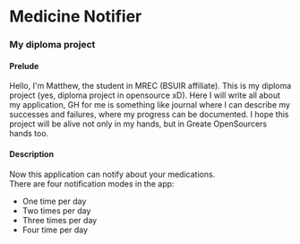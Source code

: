 # Medicine Notifier

### My diploma project

#### Prelude

Hello, I'm Matthew, the student in MREC (BSUIR affiliate). This is my diploma project (yes, diploma project in opensource xD). Here I will write all about my application, GH for me is something like journal where I can describe my successes and failures, where my progress can be documented. I hope this project will be alive not only in my hands, but in Greate OpenSourcers hands too.

#### Description

Now this application can notify about your medications.<br>
There are four notification modes in the app:
<ul>
  <li>One time per day</li>
  <li>Two times per day</li>  
  <li>Three times per day</li>  
  <li>Four time per day</li>  
</ul>
